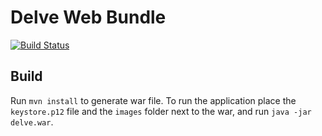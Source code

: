 # Delve Web Bundle

[![Build Status](http://rsptn.ddns.net:5551/job/delve-web-bundle/badge/icon)](http://rsptn.ddns.net:5551/job/delve-web-bundle/badge/icon)

## Build
Run `mvn install` to generate war file. To run the application place the `keystore.p12` file and the `images` folder next to the war, and run `java -jar delve.war`. 